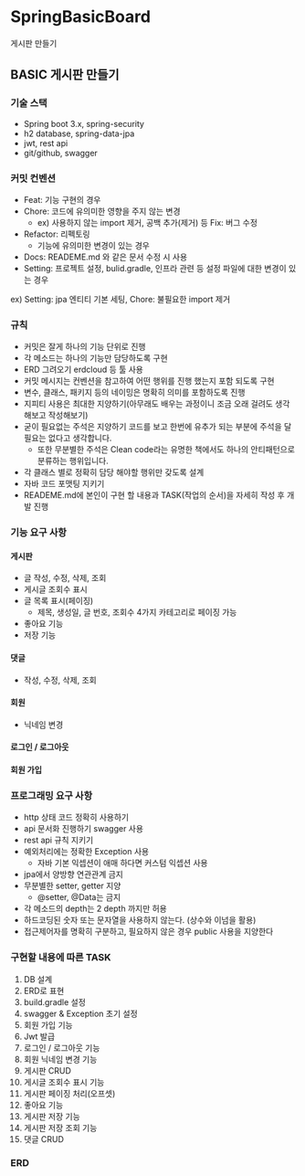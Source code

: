 # SpringBasicBoard
게시판 만들기

## BASIC 게시판 만들기

### 기술 스택
- Spring boot 3.x, spring-security
- h2 database, spring-data-jpa
- jwt, rest api
- git/github, swagger

### 커밋 컨벤션
- Feat: 기능 구현의 경우
- Chore: 코드에 유의미한 영향을 주지 않는 변경
    - ex) 사용하지 않는 import 제거, 공백 추가(제거) 등 Fix: 버그 수정
- Refactor: 리펙토링
  - 기능에 유의미한 변경이 있는 경우
- Docs: READEME.md 와 같은 문서 수정 시 사용
- Setting: 프로젝트 설정, bulid.gradle, 인프라 관련 등 설정 파일에 대한 변경이 있는 경우
  
ex) Setting: jpa 엔티티 기본 세팅, Chore: 불필요한 import 제거

### 규칙
- 커밋은 잘게 하나의 기능 단위로 진행
- 각 메소드는 하나의 기능만 담당하도록 구현
- ERD 그려오기 erdcloud 등 툴 사용
- 커밋 메시지는 컨벤션을 참고하여 어떤 행위를 진행 했는지 포함 되도록 구현
- 변수, 클래스, 패키지 등의 네이밍은 명확히 의미를 포함하도록 진행
- 지피티 사용은 최대한 지양하기(아무래도 배우는 과정이니 조금 오래 걸려도 생각 해보고 작성해보기)
- 굳이 필요없는 주석은 지양하기 코드를 보고 한번에 유추가 되는 부분에 주석을 달 필요는 없다고 생각합니다.
  - 또한 무분별한 주석은 Clean code라는 유명한 책에서도 하나의 안티패턴으로 분류하는 행위입니다.
- 각 클래스 별로 정확히 담당 해야할 행위만 갖도록 설계
- 자바 코드 포맷팅 지키기
- READEME.md에 본인이 구현 할 내용과 TASK(작업의 순서)을 자세히 작성 후 개발 진행

### 기능 요구 사항
#### 게시판
- 글 작성, 수정, 삭제, 조회
- 게시글 조회수 표시
- 글 목록 표시(페이징)
    - 제목, 생성일, 글 번호, 조회수 4가지 카테고리로 페이징 가능
- 좋아요 기능
- 저장 기능

#### 댓글
- 작성, 수정, 삭제, 조회

#### 회원
- 닉네임 변경

#### 로그인 / 로그아웃

#### 회원 가입

### 프로그래밍 요구 사항
- http 상태 코드 정확히 사용하기
- api 문서화 진행하기 swagger 사용
- rest api 규칙 지키기
- 예외처리에는 정확한 Exception 사용
  - 자바 기본 익셉션이 애매 하다면 커스텀 익셉션 사용
- jpa에서 양방향 연관관계 금지
- 무분별한 setter, getter 지양
  - @setter, @Data는 금지
- 각 메소드의 depth는 2 depth 까지만 허용
- 하드코딩된 숫자 또는 문자열을 사용하지 않는다. (상수와 이넘을 활용)
- 접근제어자를 명확히 구분하고, 필요하지 않은 경우 public 사용을 지양한다

### 구현할 내용에 따른 TASK
1. DB 설계
2. ERD로 표현
3. build.gradle 설정
4. swagger & Exception 초기 설정
5. 회원 가입 기능
6. Jwt 발급
7. 로그인 / 로그아웃 기능
8. 회원 닉네임 변경 기능
9. 게시판 CRUD
10. 게시글 조회수 표시 기능
11. 게시판 페이징 처리(오프셋)
12. 좋아요 기능
13. 게시판 저장 기능
14. 게시판 저장 조회 기능
15. 댓글 CRUD

### ERD
